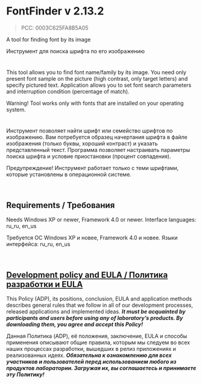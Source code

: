 # FontFinder v 2.13.2
> PCC: 0003C625FA8B5A05


A tool for finding font by its image

Инструмент для поиска шрифта по его изображению


#

This tool allows you to find font name/family by its image. You need only present font sample
on the picture (high contrast, only target letters) and specify pictured text. Application
allows you to set font search parameters and interruption condition (percentage of match).

Warning! Tool works only with fonts that are installed on your operating system.

#

Инструмент позволяет найти шрифт или семейство шрифтов по изображению. Вам потребуется образец
начертания шрифта в файле изображения (только буквы, хороший контраст) и указать представленный текст.
Программа позволяет настраивать параметры поиска шрифта и условие приостановки (процент совпадения).

Предупреждение! Инструмент работает только с теми шрифтами, которые установлены в операционной системе.

&nbsp;



## Requirements / Требования

Needs Windows XP or newer, Framework 4.0 or newer. Interface languages: ru_ru, en_us

Требуется ОС Windows XP и новее, Framework 4.0 и новее. Языки интерфейса: ru_ru, en_us

&nbsp;



## [Development policy and EULA / Политика разработки и EULA](https://github.com/adslbarxatov/adp)

This Policy (ADP), its positions, conclusion, EULA and application methods
describes general rules that we follow in all of our development processes, released applications and implemented ideas.
***It must be acquainted by participants and users before using any of laboratory’s products.
By downloading them, you agree and accept this Policy!***

Данная Политика (ADP), её положения, заключение, EULA и способы применения
описывают общие правила, которым мы следуем во всех наших процессах разработки, вышедших в релиз приложениях
и реализованных идеях.
***Обязательна к ознакомлению для всех участников и пользователей перед использованием любого из продуктов лаборатории.
Загружая их, вы соглашаетесь и принимаете эту Политику!***
